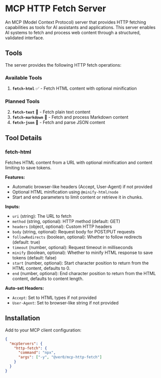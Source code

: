 # MCP HTTP Fetch Server

An MCP (Model Context Protocol) server that provides HTTP fetching capabilities as tools for AI assistants and applications. This server enables AI systems to fetch and process web content through a structured, validated interface.

## Tools

The server provides the following HTTP fetch operations:

### Available Tools

1. **`fetch-html`** ✅ - Fetch HTML content with optional minification

### Planned Tools

2. **`fetch-text`** 🚧 - Fetch plain text content
3. **`fetch-markdown`** 🚧 - Fetch and process Markdown content  
4. **`fetch-json`** 🚧 - Fetch and parse JSON content

## Tool Details

### fetch-html

Fetches HTML content from a URL with optional minification and content limiting to save tokens.

**Features:**
- Automatic browser-like headers (Accept, User-Agent) if not provided
- Optional HTML minification using `@minify-html/node`
- Start and end parameters to limit content or retrieve it in chunks.

**Inputs:**

- `uri` (string): The URL to fetch
- `method` (string, optional): HTTP method (default: GET)
- `headers` (object, optional): Custom HTTP headers
- `body` (string, optional): Request body for POST/PUT requests
- `followRedirects` (boolean, optional): Whether to follow redirects (default: true)
- `timeout` (number, optional): Request timeout in milliseconds
- `minify` (boolean, optional): Whether to minify HTML response to save tokens (default: false)
- `start` (number, optional): Start character position to return from the HTML content, defaults to 0.
- `end` (number, optional): End character position to return from the HTML content, defaults to content length.

**Auto-set Headers:**
- `Accept`: Set to HTML types if not provided
- `User-Agent`: Set to browser-like string if not provided

## Installation

Add to your MCP client configuration:

```json
{
  "mcpServers": {
    "http-fetch": {
      "command": "npx",
      "args": ["-y", "@ver0/mcp-http-fetch"]
    }
  }
}
```